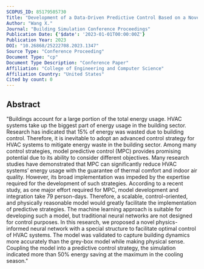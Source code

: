 ```yaml
---
SCOPUS_ID: 85179505730
Title: "Development of a Data-Driven Predictive Control Based on a Novel Physics-Informed Neural Network"
Author: "Wang X."
Journal: "Building Simulation Conference Proceedings"
Publication Date: {'$date': '2023-01-01T00:00:00Z'}
Publication Year: 2023
DOI: "10.26868/25222708.2023.1347"
Source Type: "Conference Proceeding"
Document Type: "cp"
Document Type Description: "Conference Paper"
Affiliation: "College of Engineering and Computer Science"
Affiliation Country: "United States"
Cited by count: 0
---
```


## Abstract
"Buildings account for a large portion of the total energy usage. HVAC systems take up the biggest part of energy usage in the building sector. Research has indicated that 15% of energy was wasted due to building control. Therefore, it is inevitable to adopt an advanced control strategy for HVAC systems to mitigate energy waste in the building sector. Among many control strategies, model predictive control (MPC) provides promising potential due to its ability to consider different objectives. Many research studies have demonstrated that MPC can significantly reduce HVAC systems’ energy usage with the guarantee of thermal comfort and indoor air quality. However, its broad implementation was impeded by the expertise required for the development of such strategies. According to a recent study, as one major effort required for MPC, model development and integration take 79 person-days. Therefore, a scalable, control-oriented, and physically reasonable model would greatly facilitate the implementation of predictive strategies. The machine learning approach is suitable for developing such a model, but traditional neural networks are not designed for control purposes. In this research, we proposed a novel physics-informed neural network with a special structure to facilitate optimal control of HVAC systems. The model was validated to capture building dynamics more accurately than the grey-box model while making physical sense. Coupling the model into a predictive control strategy, the simulation indicated more than 50% energy saving at the maximum in the cooling season."
